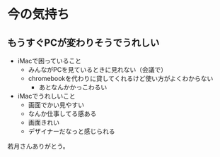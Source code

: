 # 今の気持ち
## もうすぐPCが変わりそうでうれしい

- iMacで困っていること
  - みんながPCを見ているときに見れない（会議で）
  - chromebookを代わりに貸してくれるけど使い方がよくわからない
    - あとなんかかっこわるい
- iMacでうれしいこと
  - 画面でかい見やすい
  - なんか仕事してる感ある
  - 画面きれい
  - デザイナーだなっと感じられる

若月さんありがとう。


